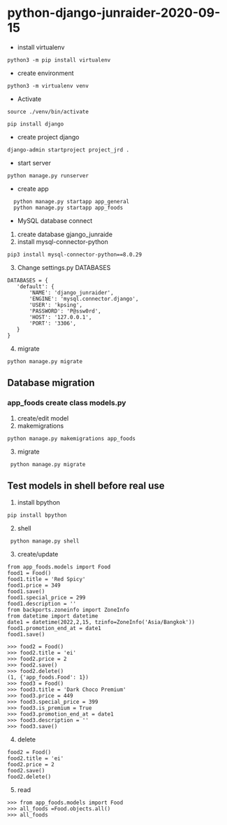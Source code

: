 # python-django-junraider-2020-09-15

- install virtualenv
```virtualenv
python3 -m pip install virtualenv
```

- create environment
```env
python3 -m virtualenv venv
```

- Activate
```activate
source ./venv/bin/activate 
```
```install django
pip install django  
```
- create project django
```create project django
django-admin startproject project_jrd .
```

 - start server
 ```runserver
 python manage.py runserver
 ```

- create app
```
  python manage.py startapp app_general
  python manage.py startapp app_foods 
```

- MySQL database connect
 1. create database gjango_junraide
 2. install mysql-connector-python
 ```install
 pip3 install mysql-connector-python==8.0.29
 ```
 3. Change settings.py DATABASES
 ```import mysql
DATABASES = {
    'default': {
        'NAME': 'django_junraider',
        'ENGINE': 'mysql.connector.django',
        'USER': 'kpsing',
        'PASSWORD': 'P@ssw0rd',
        'HOST': '127.0.0.1',
        'PORT': '3306',
    }
}
 ```
 4. migrate
 ```migrate
 python manage.py migrate
 ```


 ## Database migration
 ### app_foods create class models.py 
 1. create/edit model
 2. makemigrations
 ```
 python manage.py makemigrations app_foods
 ```
 3. migrate
 ```migrate
  python manage.py migrate
 ```

## Test models in shell before real use 
1. install bpython 
```shell
pip install bpython
```
2. shell
```shell
 python manage.py shell  
```
3. create/update
```create/update
from app_foods.models import Food
food1 = Food()
food1.title = 'Red Spicy'
food1.price = 349
food1.save()
food1.special_price = 299
food1.description = ''
from backports.zoneinfo import ZoneInfo
from datetime import datetime
date1 = datetime(2022,2,15, tzinfo=ZoneInfo('Asia/Bangkok'))
food1.promotion_end_at = date1
food1.save()

>>> food2 = Food()
>>> food2.title = 'ei'
>>> food2.price = 2
>>> food2.save()
>>> food2.delete()
(1, {'app_foods.Food': 1})
>>> food3 = Food()
>>> food3.title = 'Dark Choco Premium'
>>> food3.price = 449
>>> food3.special_price = 399
>>> food3.is_premium = True
>>> food3.promotion_end_at = date1
>>> food3.description = ''
>>> food3.save()
```
4. delete
```delete
food2 = Food()
food2.title = 'ei'
food2.price = 2
food2.save()
food2.delete()
```
5. read
```read
>>> from app_foods.models import Food
>>> all_foods =Food.objects.all()
>>> all_foods
```

